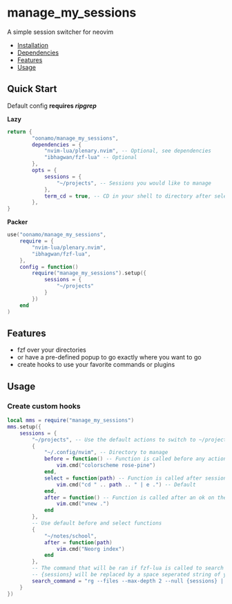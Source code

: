 # manage_my_sessions
A simple session switcher for neovim
<!--toc:start-->
- [Installation](#installation)
- [Dependencies](#dependencies)
- [Features](#features)
- [Usage](#uasge)
<!--toc:end-->
## Quick Start
Default config **requires _ripgrep_**

**Lazy**
```lua
return {
        "oonamo/manage_my_sessions",
        dependencies = { 
            "nvim-lua/plenary.nvim", -- Optional, see dependencies
            "ibhagwan/fzf-lua" -- Optional
        },
        opts = {
            sessions = {
                "~/projects", -- Sessions you would like to manage
            },
            term_cd = true, -- CD in your shell to directory after select
        },
}
```

**Packer**
```lua
use("oonamo/manage_my_sessions",
    require = {
        "nvim-lua/plenary.nvim",
        "ibhagwan/fzf-lua",
    },
    config = function()
        require("manage_my_sessions").setup({
            sessions = {
                "~/projects"
            }
        })
    end
)
```
## Features
- fzf over your directories
- or have a pre-defined popup to go exactly where you want to go
- create hooks to use your favorite commands or plugins

## Usage
### Create custom hooks
```lua
local mms = require("manage_my_sessions")
mms.setup({
    sessions = {
        "~/projects", -- Use the default actions to switch to ~/projects
        {
            "~/.config/nvim", -- Directory to manage
            before = function() -- Function is called before any action
                vim.cmd("colorscheme rose-pine")
            end,
            select = function(path) -- Function is called after session is selected
                vim.cmd("cd " .. path .. " | e .") -- Default
            end,
            after = function() -- Function is called after an ok on the select function
                vim.cmd("vnew .") 
            end
        },
        -- Use default before and select functions
        {
            "~/notes/school",
            after = function(path)
                vim.cmd("Neorg index")
            end
        },
        -- The command that will be ran if fzf-lua is called to search for sessions
        -- {sessions} will be replaced by a space seperated string of your sessions
        search_command = "rg --files --max-depth 2 --null {sessions} | xargs -0 dirname | uniq",
    }
})
```
